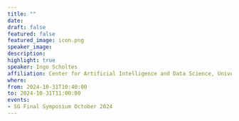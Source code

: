 ```yaml
---
title: ""
date:
draft: false
featured: false
featured_image: icon.png
speaker_image:
description:
highlight: true
speaker: Ingo Scholtes 
affiliation: Center for Artificial Intelligence and Data Science, Universität of Würzburg
where:
from: 2024-10-31T10:40:00
to: 2024-10-31T11:00:00
events:
- SG Final Symposium October 2024 
---
```


### 
